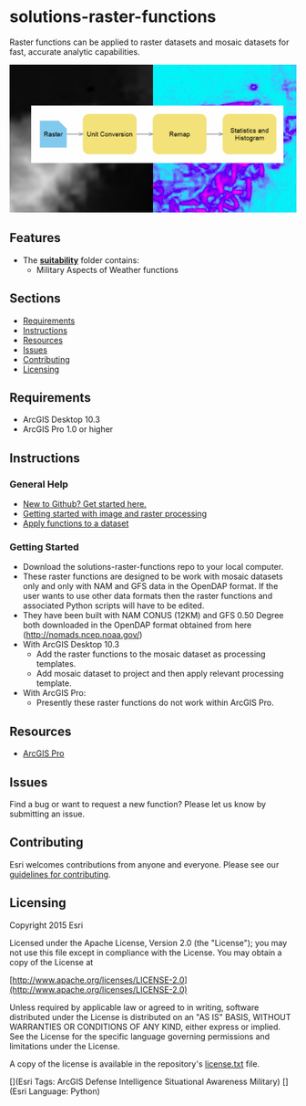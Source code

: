 # solutions-raster-functions

Raster functions can be applied to raster datasets and mosaic datasets for fast, accurate analytic capabilities.

![Raster functions graphic](GenericFunctionsGraphic.png)

## Features

* The [**suitability**](./suitability/README.MD) folder contains:
  * Military Aspects of Weather functions

## Sections

* [Requirements](#requirements)
* [Instructions](#instructions)
* [Resources](#resources)
* [Issues](#issues)
* [Contributing](#contributing)
* [Licensing](#licensing)

## Requirements

* ArcGIS Desktop 10.3
* ArcGIS Pro 1.0 or higher

## Instructions

### General Help

* [New to Github? Get started here.](http://htmlpreview.github.com/?https://github.com/Esri/esri.github.com/blob/master/help/esri-getting-to-know-github.html)
* [Getting started with image and raster processing](http://pro.arcgis.com/en/pro-app/help/data/imagery/get-started-with-image-and-raster-processing.htm)
* [Apply functions to a dataset](http://pro.arcgis.com/en/pro-app/help/data/imagery/apply-functions-to-a-dataset.htm)

### Getting Started

* Download the solutions-raster-functions repo to your local computer.
* These raster functions are designed to be work with mosaic datasets only and only with NAM and GFS data in the OpenDAP format.  If the user wants to use other data formats then the raster functions and associated Python scripts will have to be edited.
* They have been built with NAM CONUS (12KM) and GFS 0.50 Degree both downloaded in the OpenDAP format obtained from here (http://nomads.ncep.noaa.gov/)
* With ArcGIS Desktop 10.3
	* Add the raster functions to the mosaic dataset as processing templates.
	* Add mosaic dataset to project and then apply relevant processing template.
* With ArcGIS Pro:
	* Presently these raster functions do not work within ArcGIS Pro.

## Resources

* [ArcGIS Pro](https://pro.arcgis.com/en/pro-app/community/)

## Issues

Find a bug or want to request a new function?  Please let us know by submitting an issue.

## Contributing

Esri welcomes contributions from anyone and everyone. Please see our [guidelines for contributing](https://github.com/esri/contributing).

## Licensing

Copyright 2015 Esri

Licensed under the Apache License, Version 2.0 (the "License");
you may not use this file except in compliance with the License.
You may obtain a copy of the License at

   [http://www.apache.org/licenses/LICENSE-2.0](http://www.apache.org/licenses/LICENSE-2.0)

Unless required by applicable law or agreed to in writing, software
distributed under the License is distributed on an "AS IS" BASIS,
WITHOUT WARRANTIES OR CONDITIONS OF ANY KIND, either express or implied.
See the License for the specific language governing permissions and
limitations under the License.

A copy of the license is available in the repository's
[license.txt](license.txt) file.

[](Esri Tags: ArcGIS Defense Intelligence Situational Awareness Military)
[](Esri Language: Python)

